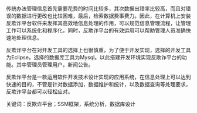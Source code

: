 传统办法管理信息首先需要花费的时间比较多，其次数据出错率比较高，而且对错误的数据进行更改也比较困难，最后，检索数据费事费力。因此，在计算机上安装反欺诈平台软件来发挥其高效地信息处理的作用，可以规范信息管理流程，让管理工作可以系统化和程序化，同时，反欺诈平台的有效运用可以帮助管理人员准确快速地处理信息。

反欺诈平台在对开发工具的选择上也很慎重，为了便于开发实现，选择的开发工具为Eclipse，选择的数据库工具为Mysql。以此搭建开发环境实现反欺诈平台的功能。其中管理员管理用户，新闻公告。

反欺诈平台是一款运用软件开发技术设计实现的应用系统，在信息处理上可以达到快速的目的，不管是针对数据添加，数据维护和统计，以及数据查询等处理要求，反欺诈平台都可以轻松应对。

关键词：反欺诈平台；SSM框架，系统分析，数据库设计
